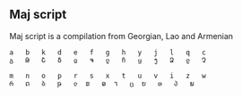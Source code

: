 ## Maj script

Maj script is a compilation from Georgian, Lao and Armenian

```
a   b   k   d   e   f   g   h   y   j   l   q   c
გ   Թ   Շ   δ   ჲ   ຈ   ჹ   ჩ   ყ   ງ   Ձ   ჹ   Չ

m   n   o   p   r   s   x   t   u   v   i   z   w    
რ   ດ   ბ   թ   ჺ  ຮ   ອ  ٦   ც  ບ   თ   პ   ພ
```
